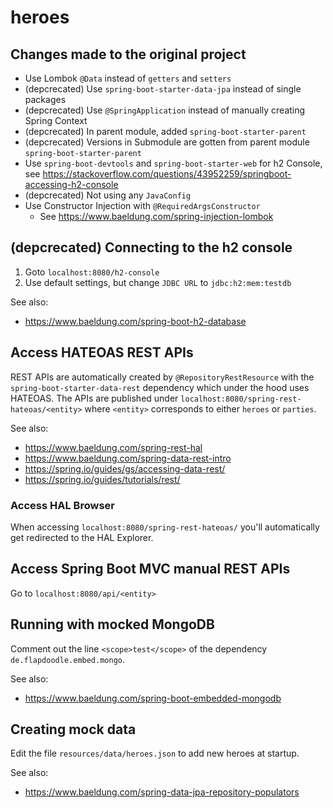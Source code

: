 # heroes

## Changes made to the original project
- Use Lombok `@Data` instead of `getters` and `setters`
- (depcrecated) Use `spring-boot-starter-data-jpa` instead of single packages
- (depcrecated)  Use `@SpringApplication` instead of manually creating Spring Context
- (depcrecated)  In parent module, added `spring-boot-starter-parent`
- (depcrecated)  Versions in Submodule are gotten from parent module `spring-boot-starter-parent`
- Use `spring-boot-devtools` and `spring-boot-starter-web` for h2 Console, see https://stackoverflow.com/questions/43952259/springboot-accessing-h2-console
- (depcrecated) Not using any `JavaConfig`
- Use Constructor Injection with `@RequiredArgsConstructor`
   - See https://www.baeldung.com/spring-injection-lombok

## (depcrecated) Connecting to the h2 console
1. Goto `localhost:8080/h2-console`
2. Use default settings, but change `JDBC URL` to `jdbc:h2:mem:testdb`

See also: 
- https://www.baeldung.com/spring-boot-h2-database

## Access HATEOAS REST APIs
REST APIs are automatically created by `@RepositoryRestResource` with the `spring-boot-starter-data-rest` dependency which under the hood uses HATEOAS.
The APIs are published under `localhost:8080/spring-rest-hateoas/<entity>` where `<entity>` corresponds to either `heroes` or `parties`.

See also:
- https://www.baeldung.com/spring-rest-hal
- https://www.baeldung.com/spring-data-rest-intro
- https://spring.io/guides/gs/accessing-data-rest/
- https://spring.io/guides/tutorials/rest/

### Access HAL Browser
When accessing `localhost:8080/spring-rest-hateoas/` you'll automatically get redirected to the HAL Explorer. 

## Access Spring Boot MVC manual REST APIs
Go to `localhost:8080/api/<entity>`

## Running with mocked MongoDB
Comment out the line `<scope>test</scope>` of the dependency `de.flapdoodle.embed.mongo`.

See also: 
- https://www.baeldung.com/spring-boot-embedded-mongodb

## Creating mock data
Edit the file `resources/data/heroes.json` to add new heroes at startup.

See also: 
- https://www.baeldung.com/spring-data-jpa-repository-populators 
